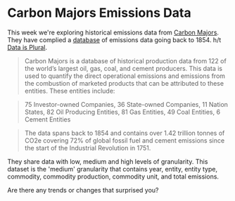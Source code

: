# Carbon Majors Emissions Data

This week we're exploring historical emissions data from [Carbon Majors](https://carbonmajors.org/). They have complied a [database](https://carbonmajors.org/Downloads) of emissions data going back to 1854. h/t [Data is Plural](https://www.data-is-plural.com/archive/2024-05-15-edition/).

> Carbon Majors is a database of historical production data from 122 of the world’s largest oil, gas, coal, and cement producers. This data is used to quantify the direct operational emissions and emissions from the combustion of marketed products that can be attributed to these entities. These entities include:

> 75 Investor-owned Companies, 36 State-owned Companies, 11 Nation States, 82 Oil Producing Entities, 81 Gas Entities, 49 Coal Entities, 6 Cement Entities

> The data spans back to 1854 and contains over 1.42 trillion tonnes of CO2e covering 72% of global fossil fuel and cement emissions since the start of the Industrial Revolution in 1751.

They share data with low, medium and high levels of granularity. This dataset is the 'medium' granularity that contains year, entity, entity type, commodity, commodity production, commodity unit, and total emissions.

Are there any trends or changes that surprised you? 

